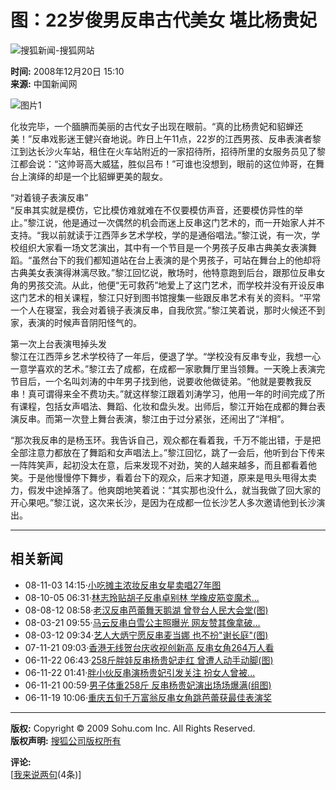 # 图：22岁俊男反串古代美女 堪比杨贵妃

![搜狐新闻-搜狐网站](https://images.sohu.com/uiue/sohu_logo/2006/news_logo3.gif)

**时间:** 2008年12月20日 15:10  
**来源:** 中国新闻网  

![图片1](https://photocdn.sohu.com/20081220/Img261328087.jpg)

化妆完毕，一个腼腆而美丽的古代女子出现在眼前。“真的比杨贵妃和貂蝉还美！”反串戏影迷王健兴奋地说。昨日上午11点，22岁的江西男孩、反串表演者黎江到达长沙火车站，租住在火车站附近的一家招待所，招待所里的女服务员见了黎江都会说：“这帅哥高大威猛，胜似吕布！”可谁也没想到，眼前的这位帅哥，在舞台上演绎的却是一个比貂蝉更美的靓女。

“对着镜子表演反串”  
“反串其实就是模仿，它比模仿难就难在不仅要模仿声音，还要模仿异性的举止。”黎江说，他是通过一次偶然的机会而迷上反串这门艺术的，而一开始家人并不支持。“我以前就读于江西萍乡艺术学校，学的是通俗唱法。”黎江说，有一次，学校组织大家看一场文艺演出，其中有一个节目是一个男孩子反串古典美女表演舞蹈。“虽然台下的我们都知道站在台上表演的是个男孩子，可站在舞台上的他却将古典美女表演得淋漓尽致。”黎江回忆说，散场时，他特意跑到后台，跟那位反串女角的男孩交流。从此，他便“无可救药”地爱上了这门艺术，而学校并没有开设反串这门艺术的相关课程，黎江只好到图书馆搜集一些跟反串艺术有关的资料。“平常一个人在寝室，我会对着镜子表演反串，自我欣赏。”黎江笑着说，那时火候还不到家，表演的时候声音阴阳怪气的。

第一次上台表演甩掉头发  
黎江在江西萍乡艺术学校待了一年后，便退了学。“学校没有反串专业，我想一心一意学喜欢的艺术。”黎江去了成都，在成都一家歌舞厅里当领舞。一天晚上表演完节目后，一个名叫刘涛的中年男子找到他，说要收他做徒弟。“他就是要教我反串！真可谓得来全不费功夫。”就这样黎江跟着刘涛学习，他用一年的时间完成了所有课程，包括女声唱法、舞蹈、化妆和盘头发。出师后，黎江开始在成都的舞台表演反串。而第一次登上舞台表演，黎江由于过分紧张，还闹出了“洋相”。

“那次我反串的是杨玉环。我告诉自己，观众都在看着我，千万不能出错，于是把全部注意力都放在了舞蹈和女声唱法上。”黎江回忆，跳了一会后，他听到台下传来一阵阵笑声，起初没太在意，后来发现不对劲，笑的人越来越多，而且都看着他笑。于是他慢慢停下舞步，看着台下的观众，后来才知道，原来是甩头甩得太卖力，假发中途掉落了。他爽朗地笑着说：“其实那也没什么，就当我做了回大家的开心果吧。”黎江说，这次来长沙，是因为在成都一位长沙艺人多次邀请他到长沙演出。

---

## 相关新闻

- 08-11-03 14:15·[小吃摊主浓妆反串女星卖唱27年图](https://news.sohu.com/20081103/n260408588.shtml)  
- 08-10-05 06:31·[林志玲贴胡子反串卓别林 学橡皮筋变魔术...](https://news.sohu.com/20081005/n259852223.shtml)  
- 08-08-12 08:58·[老汉反串芭蕾舞天鹅湖 曾登台人民大会堂(图)](https://news.sohu.com/20080812/n258780042.shtml)  
- 08-03-21 09:55·[马云反串白雪公主照曝光 网友赞其像拿破...](https://news.sohu.com/20080321/n255832447.shtml)  
- 08-03-12 09:34·[艺人大炳宁愿反串麦当娜 也不扮"谢长庭"(图)](https://news.sohu.com/20080312/n255662046.shtml)  
- 07-11-21 09:03·[香港无线贺台庆收视创新高 反串女角264万人看](https://news.sohu.com/20071121/n253380866.shtml)  
- 06-11-22 06:43·[258斤胖娃反串杨贵妃走红 曾遭人动手动脚(图)](https://news.sohu.com/20061122/n246536608.shtml)  
- 06-11-22 01:41·[胖小伙反串演杨贵妃引发关注 扮女人曾被...](https://news.sohu.com/20061122/n246534804.shtml)  
- 06-11-21 00:59·[男子体重258斤 反串杨贵妃演出场场爆满(组图)](https://news.sohu.com/20061121/n246507916.shtml)  
- 06-11-19 10:06·[重庆五旬千万富翁反串女角跳芭蕾获最佳表演奖](https://news.sohu.com/20061119/n246476762.shtml)  

--- 

**版权:** Copyright © 2009 Sohu.com Inc. All Rights Reserved.  
**版权声明:** [搜狐公司版权所有](https://corp.sohu.com/s2007/copyright/)  

**评论:**  
[[我来说两句](https://comment2.news.sohu.com/viewcomments.action?id=261328086)(4条)]